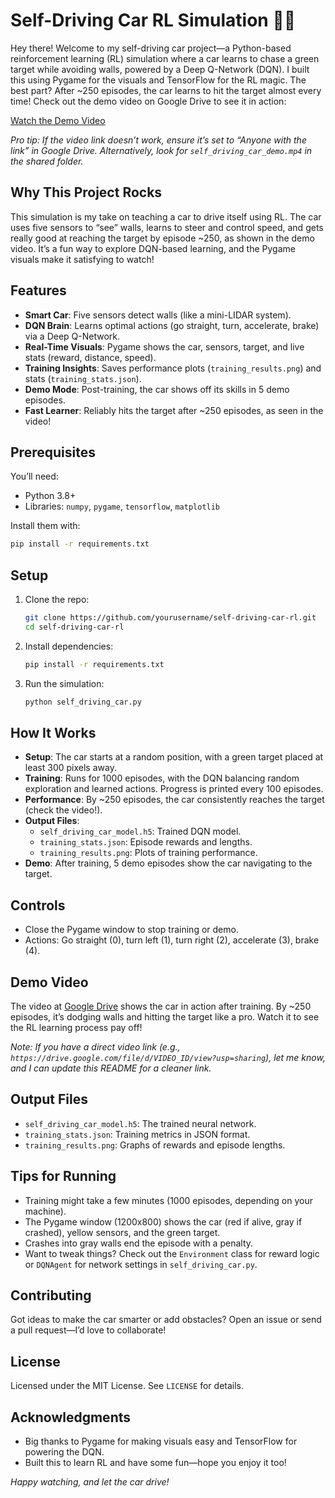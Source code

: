 # Self-Driving Car RL Simulation 🚗🎯

Hey there! Welcome to my self-driving car project—a Python-based reinforcement learning (RL) simulation where a car learns to chase a green target while avoiding walls, powered by a Deep Q-Network (DQN). I built this using Pygame for the visuals and TensorFlow for the RL magic. The best part? After ~250 episodes, the car learns to hit the target almost every time! Check out the demo video on Google Drive to see it in action:

[Watch the Demo Video](https://drive.google.com/drive/folders/1FSgIrCrJrTQtGxWXs4pCFWSo4zQhnNBw?usp=drive_link)

*Pro tip: If the video link doesn’t work, ensure it’s set to “Anyone with the link” in Google Drive. Alternatively, look for `self_driving_car_demo.mp4` in the shared folder.*

## Why This Project Rocks

This simulation is my take on teaching a car to drive itself using RL. The car uses five sensors to “see” walls, learns to steer and control speed, and gets really good at reaching the target by episode ~250, as shown in the demo video. It’s a fun way to explore DQN-based learning, and the Pygame visuals make it satisfying to watch!

## Features

- **Smart Car**: Five sensors detect walls (like a mini-LIDAR system).
- **DQN Brain**: Learns optimal actions (go straight, turn, accelerate, brake) via a Deep Q-Network.
- **Real-Time Visuals**: Pygame shows the car, sensors, target, and live stats (reward, distance, speed).
- **Training Insights**: Saves performance plots (`training_results.png`) and stats (`training_stats.json`).
- **Demo Mode**: Post-training, the car shows off its skills in 5 demo episodes.
- **Fast Learner**: Reliably hits the target after ~250 episodes, as seen in the video!

## Prerequisites

You’ll need:
- Python 3.8+
- Libraries: `numpy`, `pygame`, `tensorflow`, `matplotlib`

Install them with:
```bash
pip install -r requirements.txt
```

## Setup

1. Clone the repo:
   ```bash
   git clone https://github.com/yourusername/self-driving-car-rl.git
   cd self-driving-car-rl
   ```

2. Install dependencies:
   ```bash
   pip install -r requirements.txt
   ```

3. Run the simulation:
   ```bash
   python self_driving_car.py
   ```

## How It Works

- **Setup**: The car starts at a random position, with a green target placed at least 300 pixels away.
- **Training**: Runs for 1000 episodes, with the DQN balancing random exploration and learned actions. Progress is printed every 100 episodes.
- **Performance**: By ~250 episodes, the car consistently reaches the target (check the video!).
- **Output Files**:
  - `self_driving_car_model.h5`: Trained DQN model.
  - `training_stats.json`: Episode rewards and lengths.
  - `training_results.png`: Plots of training performance.
- **Demo**: After training, 5 demo episodes show the car navigating to the target.

## Controls

- Close the Pygame window to stop training or demo.
- Actions: Go straight (0), turn left (1), turn right (2), accelerate (3), brake (4).

## Demo Video

The video at [Google Drive](https://drive.google.com/drive/folders/1FSgIrCrJrTQtGxWXs4pCFWSo4zQhnNBw?usp=drive_link) shows the car in action after training. By ~250 episodes, it’s dodging walls and hitting the target like a pro. Watch it to see the RL learning process pay off!

*Note: If you have a direct video link (e.g., `https://drive.google.com/file/d/VIDEO_ID/view?usp=sharing`), let me know, and I can update this README for a cleaner link.*

## Output Files

- `self_driving_car_model.h5`: The trained neural network.
- `training_stats.json`: Training metrics in JSON format.
- `training_results.png`: Graphs of rewards and episode lengths.

## Tips for Running

- Training might take a few minutes (1000 episodes, depending on your machine).
- The Pygame window (1200x800) shows the car (red if alive, gray if crashed), yellow sensors, and the green target.
- Crashes into gray walls end the episode with a penalty.
- Want to tweak things? Check out the `Environment` class for reward logic or `DQNAgent` for network settings in `self_driving_car.py`.

## Contributing

Got ideas to make the car smarter or add obstacles? Open an issue or send a pull request—I’d love to collaborate!

## License

Licensed under the MIT License. See `LICENSE` for details.

## Acknowledgments

- Big thanks to Pygame for making visuals easy and TensorFlow for powering the DQN.
- Built this to learn RL and have some fun—hope you enjoy it too!

*Happy watching, and let the car drive!*
